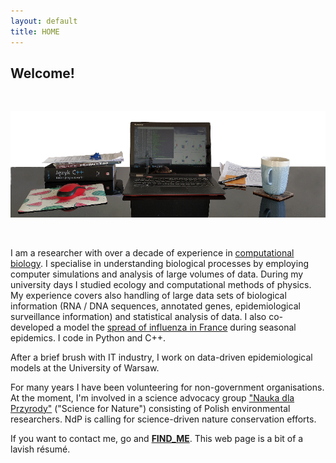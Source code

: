 ```yaml
---
layout: default
title: HOME
---
```


## Welcome! 

&nbsp;

![Desk with a laptop](/public/work_desk.png)

&nbsp;

I am a researcher with over a decade of experience in [computational biology](http://www.cbd.cmu.edu/about-us/what-is-computational-biology/). I&nbsp;specialise in understanding biological processes by employing computer simulations and analysis of large volumes of data. During my university days I studied ecology and computational methods of physics. My experience covers also handling of large data sets of biological information (RNA / DNA sequences, annotated genes, epidemiological surveillance information) and statistical analysis of data. I also co-developed a model the [spread of influenza in France](https://chiara-poletto.github.io/research.html) during seasonal epidemics. I code in Python and C++.

After a brief brush with IT industry, I work on data-driven epidemiological models at the University of Warsaw.

For many years I have been volunteering for non-government organisations. At the moment, I'm involved in a science advocacy group ["Nauka dla Przyrody"](https://naukadlaprzyrody.pl/) ("Science for Nature") consisting of Polish environmental researchers. NdP is calling for science-driven nature conservation efforts.

If you want to contact me, go and [**FIND_ME**](/7_CONTACT). This web page is a bit of a lavish résumé.

